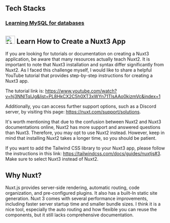 ## Tech Stacks

### [Learning MySQL for databases](./Tech_Stacks/Learning_MySQL.md)

## <img src="https://nuxt.com/assets/design-kit/logo/icon-green.svg" alt="My Icon" width="30" height="25"> Learn How to Create a Nuxt3 App
If you are looking for tutorials or documentation on creating a Nuxt3 application, be aware that many resources actually teach Nuxt2. It is important to note that Nuxt3 installation and syntax differ significantly from Nuxt2. As I faced this challenge myself, I would like to share a helpful YouTube tutorial that provides step-by-step instructions for creating a Nuxt3 app.

The tutorial link is: https://www.youtube.com/watch?v=hj3NNlTqIJg&list=PL8HkCX2C5h0XT3xWYn71TlsAAo0kizmVc&index=1

Additionally, you can access further support options, such as a Discord server, by visiting this page: https://nuxt.com/support/solutions.

It's worth mentioning that due to the confusion between Nuxt2 and Nuxt3 documentations online, Nuxt2 has more support and answered questions than Nuxt3. Therefore, you may opt to use Nuxt2 instead. However, keep in mind that installing Nuxt2 takes a longer time, so you should be patient.

If you want to add the Tailwind CSS library to your Nuxt3 app, please follow the instructions in this link: https://tailwindcss.com/docs/guides/nuxtjs#3. 
Make sure to select Nuxt3 instead of Nuxt2.

## Why Nuxt?

Nuxt.js  provides server-side rendering, automatic routing, code organization, and pre-configured plugins. It also has a built-In static site generation.
Nuxt 3 comes with several performance improvements, including faster server startup time and smaller bundle sizes.
I think it is a nice tool, especially the auto routing and how flexible you can reuse the components, but it still lacks comprehensive documentation.